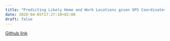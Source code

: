 ```yaml
---
title: "Predicting Likely Home and Work Locations given GPS Coordinates of a person using DBSCAN Clustering"
date: 2020-04-05T17:27:10+02:00
draft: false
---
```

[Github link](https://github.com/expectopatronm/home-work-location-recognizer)

